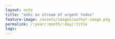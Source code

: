 ```yaml
---
layout: note
title: "anki as stream of urgent todos"
feature-image: /assets/images/author-image.png
permalink: /:year/:month/:day/:title
tags:
---
```

